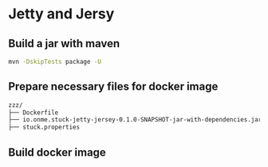 # Jetty and Jersy

## Build a jar with maven

```bash
mvn -DskipTests package -U
```

## Prepare necessary files for docker image

```bash
zzz/
├── Dockerfile
├── io.onme.stuck-jetty-jersey-0.1.0-SNAPSHOT-jar-with-dependencies.jar
├── stuck.properties
```

## Build docker image

```bash

```

